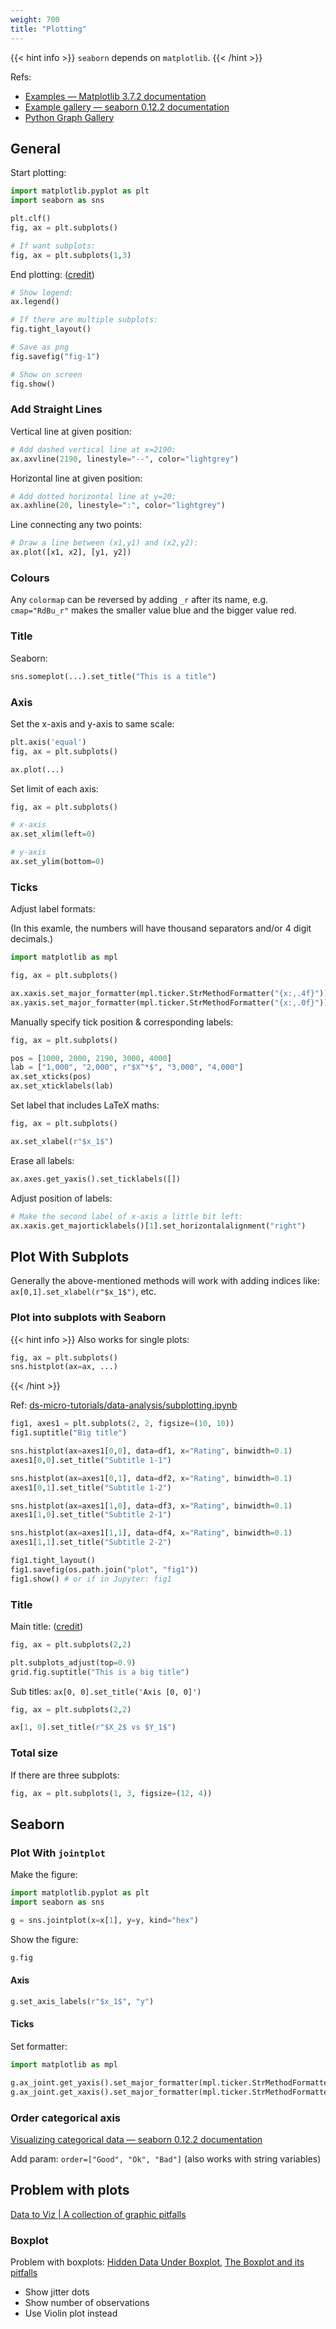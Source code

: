 ```yaml
---
weight: 700
title: "Plotting"
---
```


{{< hint info >}}
`seaborn` depends on `matplotlib`.
{{< /hint >}}

Refs:

- [Examples — Matplotlib 3.7.2 documentation](https://matplotlib.org/stable/gallery/index)
- [Example gallery — seaborn 0.12.2 documentation](https://seaborn.pydata.org/examples/index.html)
- [Python Graph Gallery](https://python-graph-gallery.com/)


## General

Start plotting:

```python
import matplotlib.pyplot as plt
import seaborn as sns

plt.clf()
fig, ax = plt.subplots()

# If want subplots:
fig, ax = plt.subplots(1,3)
```

End plotting: \([credit](https://stackoverflow.com/questions/6541123/improve-subplot-size-spacing-with-many-subplots-in-matplotlib)\)

```python
# Show legend:
ax.legend()

# If there are multiple subplots:
fig.tight_layout()

# Save as png
fig.savefig("fig-1")

# Show on screen
fig.show()
```

### Add Straight Lines

Vertical line at given position:

```python
# Add dashed vertical line at x=2190:
ax.axvline(2190, linestyle="--", color="lightgrey")
```

Horizontal line at given position:

```python
# Add dotted horizontal line at y=20:
ax.axhline(20, linestyle=":", color="lightgrey")
```

Line connecting any two points:

```python
# Draw a line between (x1,y1) and (x2,y2):
ax.plot([x1, x2], [y1, y2])
```

### Colours

Any `colormap` can be reversed by adding `_r` after its name, e.g. `cmap="RdBu_r"` makes the smaller value blue and the bigger value red.

### Title

Seaborn:

```python
sns.someplot(...).set_title("This is a title")
```

### Axis

Set the x-axis and y-axis to same scale:

```python
plt.axis('equal')
fig, ax = plt.subplots()

ax.plot(...)
```

Set limit of each axis:

```python
fig, ax = plt.subplots()

# x-axis
ax.set_xlim(left=0)

# y-axis
ax.set_ylim(bottom=0)
```

### Ticks

Adjust label formats:

\(In this examle, the numbers will have thousand separators and/or 4 digit decimals.\)

```python
import matplotlib as mpl

fig, ax = plt.subplots()

ax.xaxis.set_major_formatter(mpl.ticker.StrMethodFormatter("{x:,.4f}"))
ax.yaxis.set_major_formatter(mpl.ticker.StrMethodFormatter("{x:,.0f}"))
```

Manually specify tick position & corresponding labels:

```python
fig, ax = plt.subplots()

pos = [1000, 2000, 2190, 3000, 4000]
lab = ["1,000", "2,000", r"$X^*$", "3,000", "4,000"]
ax.set_xticks(pos)
ax.set_xticklabels(lab)
```

Set label that includes LaTeX maths:

```python
fig, ax = plt.subplots()

ax.set_xlabel(r"$x_1$")
```

Erase all labels:

```python
ax.axes.get_yaxis().set_ticklabels([])
```

Adjust position of labels:

```python
# Make the second label of x-axis a little bit left:
ax.xaxis.get_majorticklabels()[1].set_horizontalalignment("right")
```

## Plot With Subplots

Generally the above-mentioned methods will work with adding indices like: `ax[0,1].set_xlabel(r"$x_1$")`, etc.


### Plot into subplots with Seaborn

{{< hint info >}}
Also works for single plots:

```python
fig, ax = plt.subplots()
sns.histplot(ax=ax, ...)
```
{{< /hint >}}

Ref: [ds-micro-tutorials/data-analysis/subplotting.ipynb](https://github.com/thalesbruno/ds-micro-tutorials/blob/master/data-analysis/subplotting.ipynb)

```python
fig1, axes1 = plt.subplots(2, 2, figsize=(10, 10))
fig1.suptitle("Big title")

sns.histplot(ax=axes1[0,0], data=df1, x="Rating", binwidth=0.1)
axes1[0,0].set_title("Subtitle 1-1")

sns.histplot(ax=axes1[0,1], data=df2, x="Rating", binwidth=0.1)
axes1[0,1].set_title("Subtitle 1-2")

sns.histplot(ax=axes1[1,0], data=df3, x="Rating", binwidth=0.1)
axes1[1,0].set_title("Subtitle 2-1")

sns.histplot(ax=axes1[1,1], data=df4, x="Rating", binwidth=0.1)
axes1[1,1].set_title("Subtitle 2-2")

fig1.tight_layout()
fig1.savefig(os.path.join("plot", "fig1"))
fig1.show() # or if in Jupyter: fig1
```

### Title

Main title: \([credit](https://stackoverflow.com/a/29814281/10668706)\)

```python
fig, ax = plt.subplots(2,2)

plt.subplots_adjust(top=0.9)
grid.fig.suptitle("This is a big title")
```

Sub titles: `ax[0, 0].set_title('Axis [0, 0]')`

```python
fig, ax = plt.subplots(2,2)

ax[1, 0].set_title(r"$X_2$ vs $Y_1$")
```

### Total size

If there are three subplots:

```python
fig, ax = plt.subplots(1, 3, figsize=(12, 4))
```

## Seaborn

### Plot With `jointplot`

Make the figure:

```python
import matplotlib.pyplot as plt
import seaborn as sns

g = sns.jointplot(x=x[1], y=y, kind="hex")
```

Show the figure:

```python
g.fig
```

#### Axis

```python
g.set_axis_labels(r"$x_1$", "y")
```

#### Ticks

Set formatter:

```python
import matplotlib as mpl

g.ax_joint.get_yaxis().set_major_formatter(mpl.ticker.StrMethodFormatter('{x:,.0f}'))
g.ax_joint.get_xaxis().set_major_formatter(mpl.ticker.StrMethodFormatter('{x:,.4f}'))
```

### Order categorical axis

[Visualizing categorical data — seaborn 0.12.2 documentation](https://seaborn.pydata.org/tutorial/categorical.html)

Add param: `order=["Good", "Ok", "Bad"]` \(also works with string variables\)


## Problem with plots

[Data to Viz | A collection of graphic pitfalls](https://www.data-to-viz.com/caveats.html)

### Boxplot

Problem with boxplots: [Hidden Data Under Boxplot](https://python-graph-gallery.com/39-hidden-data-under-boxplot/), [The Boxplot and its pitfalls](https://www.data-to-viz.com/caveat/boxplot.html)

- Show jitter dots
- Show number of observations
- Use Violin plot instead
